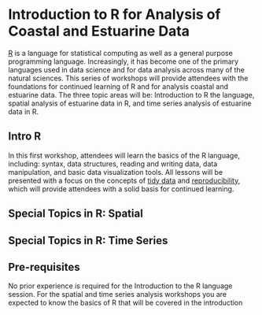 # Introduction to R for Analysis of Coastal and Estuarine Data

[R](https://www.r-project.org/) is a language for statistical computing as well as a general purpose programming language.  Increasingly, it has become one of the primary languages used in data science and for data analysis across many of the natural sciences.  This series of workshops will provide attendees with the foundations for continued learning of R and for analysis coastal and estuarine data.  The three topic areas will be: Introduction to R the language, spatial analysis of estuarine data in R, and time series analysis of estuarine data in R.  

## Intro R

In this first workshop, attendees will learn the basics of the R language, including: syntax, data structures, reading and writing data, data manipulation, and basic data visualization tools.  All lessons will be presented with a focus on the concepts of [tidy data]() and [reproducibility](), which will provide attendees with a solid basis for continued learning.

## Special Topics in R: Spatial


## Special Topics in R: Time Series


## Pre-requisites

No prior experience is required for the Introduction to the R language session.  For the spatial and time series analysis workshops you are expected to know the basics of R that will be covered in the introduction 
